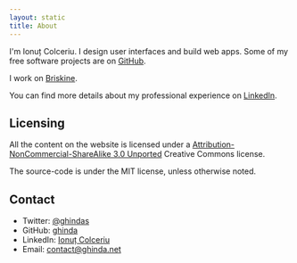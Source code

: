 ```yaml
---
layout: static
title: About
---
```


I'm Ionuț Colceriu. I design user interfaces and build web apps. Some of my free software projects are on [GitHub](https://github.com/ghinda).

I work on [Briskine](https://www.briskine.com/).

You can find more details about my professional experience on [LinkedIn](http://www.linkedin.com/in/ionutcolceriu).

## Licensing

All the content on the website is licensed under a [Attribution-NonCommercial-ShareAlike 3.0 Unported](http://creativecommons.org/licenses/by-nc-sa/3.0/) Creative Commons license.

The source-code is under the MIT license, unless otherwise noted.

## Contact

* Twitter: [@ghindas](https://twitter.com/ghindas)
* GitHub: [ghinda](http://github.com/ghinda)
* LinkedIn: [Ionuț Colceriu](http://www.linkedin.com/in/ionutcolceriu)
* Email: [contact@ghinda.net](mailto:contact@ghinda.net)
